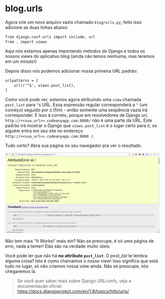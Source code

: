 # blog.urls

Agora crie um novo arquivo vazio chamado `blog/urls.py`, feito isso adicione as duas linhas abaixo:

```
from django.conf.urls import include, url
from . import views
```

Aqui nós estamos apenas importando métodos do Django e todos os nossos views do aplicativo blog (ainda não temos nenhuma, mas teremos em um minuto!)

Depois disso nós podemos adicionar nossa primeira URL padrão:

```
urlpatterns = [
    url(r'^$', views.post_list),
]
```

Como você pode ver, estamos agora atribuindo uma `view` chamada `post_list` para `^$` URL. Essa expressão regular corresponderá a `^` (um começo) seguido por `$` (fim) - então somente uma seqüência vazia irá corresponder. E isso é correto, porque em resolvedores de Django url, `http://<<sua_url>>.codeanyapp.com:8080/` não é uma parte da URL. Este padrão irá mostrar o Django que `views.post_list` é o lugar certo para ir, se alguém entra em seu site no endereço `http://<<sua_url>>.codeanyapp.com:8080 /`.

Tudo certo? Abra sua página no seu navegador pra ver o resultado.

![AtributteError](../images/urls/url_erro.png)

Não tem mais "It Works!' mais ein? Não se preocupe, é só uma página de erro, nada a temer! Elas são na verdade muito úteis:

Você pode ler que não há **no attribute `post_list`**. O *post_list* te lembra alguma coisa? Isto é como chamamos o nosso view! Isso significa que está tudo no lugar, só não criamos nossa view ainda. Não se preocupe, nós chegaremos lá.

> Se você quer saber mais sobre Django URLconfs, veja a documentação oficial: https://docs.djangoproject.com/en/1.8/topics/http/urls/
